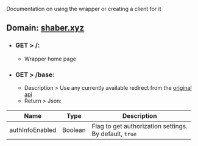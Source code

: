 Documentation on using the wrapper or creating a client for it

## Domain: [shaber.xyz](https://shaber.xyz/)

<ul class="home">
    <li><h3>GET > /:</h3>
        <ul>
             <li>Wrapper home page</li>
        </ul>
    </li>
</ul>

<ul class="base">
    <li><h3>GET > /base:</h3>
        <ul>
            <li>Description > Use any currently available redirect from the <a href="http://spore.com/comm/samples">original api</a></li>
            <li>Return > Json:</li>
        </ul>
    </li>
</ul>

Name|Type |Description
--------|----|-------
authInfoEnabled|Boolean | Flag to get authorization settings.<br>By default, `true`
